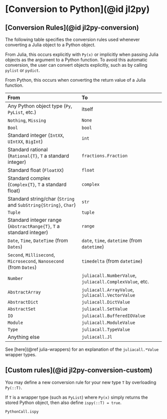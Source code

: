 # [Conversion to Python](@id jl2py)

## [Conversion Rules](@id jl2py-conversion)

The following table specifies the conversion rules used whenever converting a Julia object to a Python object.

From Julia, this occurs explicitly with `Py(x)` or implicitly when passing Julia objects as the argument to a Python function.
To avoid this automatic conversion, the user can convert objects explicitly, such as by calling `pylist` or `pydict`.

From Python, this occurs when converting the return value of a Julia function.

| From                                                                | To                                                      |
| :------------------------------------------------------------------ | :------------------------------------------------------ |
| Any Python object type (`Py`, `PyList`, etc.)                       | itself                                                  |
| `Nothing`, `Missing`                                                | `None`                                                  |
| `Bool`                                                              | `bool`                                                  |
| Standard integer (`IntXX`, `UIntXX`, `BigInt`)                      | `int`                                                   |
| Standard rational (`Rational{T}`, `T` a standard integer)           | `fractions.Fraction`                                    |
| Standard float (`FloatXX`)                                          | `float`                                                 |
| Standard complex (`Complex{T}`, `T` a standard float)               | `complex`                                               |
| Standard string/char (`String` and `SubString{String}`, `Char`)     | `str`                                                   |
| `Tuple`                                                             | `tuple`                                                 |
| Standard integer range (`AbstractRange{T}`, `T` a standard integer) | `range`                                                 |
| `Date`, `Time`, `DateTime` (from `Dates`)                           | `date`, `time`, `datetime` (from `datetime`)            |
| `Second`, `Millisecond`, `Microsecond`, `Nanosecond` (from `Dates`) | `timedelta` (from `datetime`)                           |
| `Number`                                                            | `juliacall.NumberValue`, `juliacall.ComplexValue`, etc. |
| `AbstractArray`                                                     | `juliacall.ArrayValue`, `juliacall.VectorValue`         |
| `AbstractDict`                                                      | `juliacall.DictValue`                                   |
| `AbstractSet`                                                       | `juliacall.SetValue`                                    |
| `IO`                                                                | `juliacall.BufferedIOValue`                             |
| `Module`                                                            | `juliacall.ModuleValue`                                 |
| `Type`                                                              | `juliacall.TypeValue`                                   |
| Anything else                                                       | `juliacall.Jl`                                    |

See [here](@ref julia-wrappers) for an explanation of the `juliacall.*Value` wrapper types.

## [Custom rules](@id jl2py-conversion-custom)

You may define a new conversion rule for your new type `T` by overloading `Py(::T)`.

If `T` is a wrapper type (such as `PyList`) where `Py(x)` simply returns the stored Python
object, then also define `ispy(::T) = true`.

```@docs
PythonCall.ispy
```
